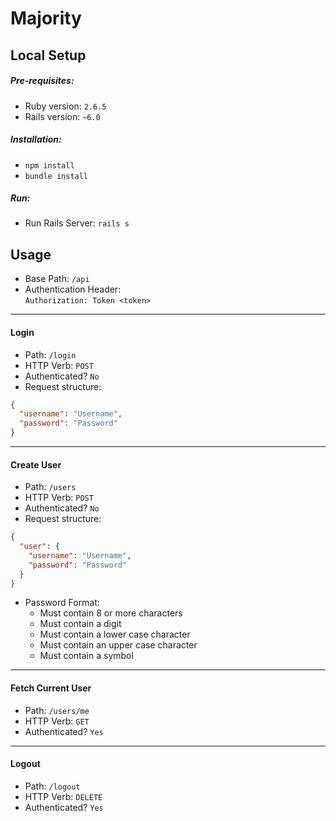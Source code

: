 # Majority

## Local Setup

##### Pre-requisites:

* Ruby version: `2.6.5`
* Rails version: `~6.0`


##### Installation:

* `npm install`
* `bundle install`


##### Run:

* Run Rails Server: `rails s`



## Usage

* Base Path: `/api`
* Authentication Header:  
`Authorization: Token <token>`


_________________


#### Login
* Path: `/login`
* HTTP Verb: `POST`
* Authenticated? `No`
* Request structure: 
```json
{
  "username": "Username",
  "password": "Password"
}
```

_________________

#### Create User
* Path: `/users`
* HTTP Verb: `POST`
* Authenticated? `No`
* Request structure: 
```json
{
  "user": {
    "username": "Username",
    "password": "Password"
  }
}
```
* Password Format: 
    * Must contain 8 or more characters
    * Must contain a digit
    * Must contain a lower case character
    * Must contain an upper case character
    * Must contain a symbol
    
    
_________________    


#### Fetch Current User
* Path: `/users/me`
* HTTP Verb: `GET`
* Authenticated? `Yes`


_________________


#### Logout
* Path: `/logout`
* HTTP Verb: `DELETE`
* Authenticated? `Yes`